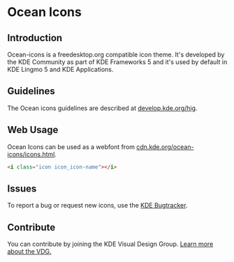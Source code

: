 # Ocean Icons

## Introduction

Ocean-icons is a freedesktop.org compatible icon theme. It's developed by the KDE Community as part of KDE Frameworks 5 and it's used by default in KDE Lingmo 5 and KDE Applications.

## Guidelines

The Ocean icons guidelines are described at [develop.kde.org/hig](https://develop.kde.org/hig).

## Web Usage

Ocean Icons can be used as a webfont from [cdn.kde.org/ocean-icons/icons.html](https://cdn.kde.org/ocean-icons/icons.html).

```html
<i class="icon icon_icon-name"></i>
```

## Issues

To report a bug or request new icons, use the [KDE Bugtracker](https://bugs.kde.org/enter_bug.cgi?product=Ocean&component=Icons).

## Contribute

You can contribute by joining the KDE Visual Design Group. [Learn more about the VDG.](https://community.kde.org/Get_Involved/design)

